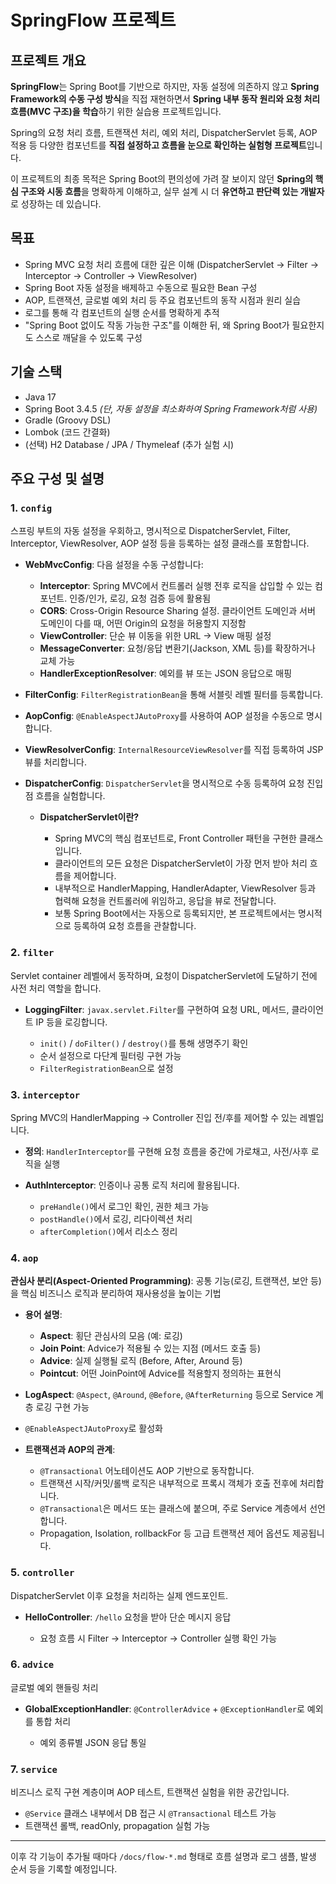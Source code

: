 # SpringFlow 프로젝트

## 프로젝트 개요

**SpringFlow**는 Spring Boot를 기반으로 하지만, 자동 설정에 의존하지 않고 **Spring Framework의 수동 구성 방식**을 직접 재현하면서 **Spring 내부 동작 원리와 요청 처리 흐름(MVC 구조)을 학습**하기 위한 실습용 프로젝트입니다.

Spring의 요청 처리 흐름, 트랜잭션 처리, 예외 처리, DispatcherServlet 등록, AOP 적용 등 다양한 컴포넌트를 **직접 설정하고 흐름을 눈으로 확인하는 실험형 프로젝트**입니다.

이 프로젝트의 최종 목적은 Spring Boot의 편의성에 가려 잘 보이지 않던 **Spring의 핵심 구조와 시동 흐름**을 명확하게 이해하고, 실무 설계 시 더 **유연하고 판단력 있는 개발자**로 성장하는 데 있습니다.

## 목표

* Spring MVC 요청 처리 흐름에 대한 깊은 이해 (DispatcherServlet → Filter → Interceptor → Controller → ViewResolver)
* Spring Boot 자동 설정을 배제하고 수동으로 필요한 Bean 구성
* AOP, 트랜잭션, 글로벌 예외 처리 등 주요 컴포넌트의 동작 시점과 원리 실습
* 로그를 통해 각 컴포넌트의 실행 순서를 명확하게 추적
* "Spring Boot 없이도 작동 가능한 구조"를 이해한 뒤, 왜 Spring Boot가 필요한지도 스스로 깨달을 수 있도록 구성

## 기술 스택

* Java 17
* Spring Boot 3.4.5 *(단, 자동 설정을 최소화하여 Spring Framework처럼 사용)*
* Gradle (Groovy DSL)
* Lombok (코드 간결화)
* (선택) H2 Database / JPA / Thymeleaf (추가 실험 시)

## 주요 구성 및 설명

### 1. `config`

스프링 부트의 자동 설정을 우회하고, 명시적으로 DispatcherServlet, Filter, Interceptor, ViewResolver, AOP 설정 등을 등록하는 설정 클래스를 포함합니다.

* **WebMvcConfig**: 다음 설정을 수동 구성합니다:

    * **Interceptor**: Spring MVC에서 컨트롤러 실행 전후 로직을 삽입할 수 있는 컴포넌트. 인증/인가, 로깅, 요청 검증 등에 활용됨
    * **CORS**: Cross-Origin Resource Sharing 설정. 클라이언트 도메인과 서버 도메인이 다를 때, 어떤 Origin의 요청을 허용할지 지정함
    * **ViewController**: 단순 뷰 이동을 위한 URL → View 매핑 설정
    * **MessageConverter**: 요청/응답 변환기(Jackson, XML 등)를 확장하거나 교체 가능
    * **HandlerExceptionResolver**: 예외를 뷰 또는 JSON 응답으로 매핑

* **FilterConfig**: `FilterRegistrationBean`을 통해 서블릿 레벨 필터를 등록합니다.

* **AopConfig**: `@EnableAspectJAutoProxy`를 사용하여 AOP 설정을 수동으로 명시합니다.

* **ViewResolverConfig**: `InternalResourceViewResolver`를 직접 등록하여 JSP 뷰를 처리합니다.

* **DispatcherConfig**: `DispatcherServlet`을 명시적으로 수동 등록하여 요청 진입점 흐름을 실험합니다.

    * **DispatcherServlet이란?**

        * Spring MVC의 핵심 컴포넌트로, Front Controller 패턴을 구현한 클래스입니다.
        * 클라이언트의 모든 요청은 DispatcherServlet이 가장 먼저 받아 처리 흐름을 제어합니다.
        * 내부적으로 HandlerMapping, HandlerAdapter, ViewResolver 등과 협력해 요청을 컨트롤러에 위임하고, 응답을 뷰로 전달합니다.
        * 보통 Spring Boot에서는 자동으로 등록되지만, 본 프로젝트에서는 명시적으로 등록하여 요청 흐름을 관찰합니다.

### 2. `filter`

Servlet container 레벨에서 동작하며, 요청이 DispatcherServlet에 도달하기 전에 사전 처리 역할을 합니다.

* **LoggingFilter**: `javax.servlet.Filter`를 구현하여 요청 URL, 메서드, 클라이언트 IP 등을 로깅합니다.

    * `init()` / `doFilter()` / `destroy()`를 통해 생명주기 확인
    * 순서 설정으로 다단계 필터링 구현 가능
    * `FilterRegistrationBean`으로 설정

### 3. `interceptor`

Spring MVC의 HandlerMapping → Controller 진입 전/후를 제어할 수 있는 레벨입니다.

* **정의**: `HandlerInterceptor`를 구현해 요청 흐름을 중간에 가로채고, 사전/사후 로직을 실행
* **AuthInterceptor**: 인증이나 공통 로직 처리에 활용됩니다.

    * `preHandle()`에서 로그인 확인, 권한 체크 가능
    * `postHandle()`에서 로깅, 리다이렉션 처리
    * `afterCompletion()`에서 리소스 정리

### 4. `aop`

**관심사 분리(Aspect-Oriented Programming)**: 공통 기능(로깅, 트랜잭션, 보안 등)을 핵심 비즈니스 로직과 분리하여 재사용성을 높이는 기법

* **용어 설명**:

    * **Aspect**: 횡단 관심사의 모음 (예: 로깅)
    * **Join Point**: Advice가 적용될 수 있는 지점 (메서드 호출 등)
    * **Advice**: 실제 실행될 로직 (Before, After, Around 등)
    * **Pointcut**: 어떤 JoinPoint에 Advice를 적용할지 정의하는 표현식

* **LogAspect**: `@Aspect`, `@Around`, `@Before`, `@AfterReturning` 등으로 Service 계층 로깅 구현 가능

* `@EnableAspectJAutoProxy`로 활성화

* **트랜잭션과 AOP의 관계**:

    * `@Transactional` 어노테이션도 AOP 기반으로 동작합니다.
    * 트랜잭션 시작/커밋/롤백 로직은 내부적으로 프록시 객체가 호출 전후에 처리합니다.
    * `@Transactional`은 메서드 또는 클래스에 붙으며, 주로 Service 계층에서 선언합니다.
    * Propagation, Isolation, rollbackFor 등 고급 트랜잭션 제어 옵션도 제공됩니다.

### 5. `controller`

DispatcherServlet 이후 요청을 처리하는 실제 엔드포인트.

* **HelloController**: `/hello` 요청을 받아 단순 메시지 응답

    * 요청 흐름 시 Filter → Interceptor → Controller 실행 확인 가능

### 6. `advice`

글로벌 예외 핸들링 처리

* **GlobalExceptionHandler**: `@ControllerAdvice` + `@ExceptionHandler`로 예외를 통합 처리

    * 예외 종류별 JSON 응답 통일

### 7. `service`

비즈니스 로직 구현 계층이며 AOP 테스트, 트랜잭션 실험을 위한 공간입니다.

* `@Service` 클래스 내부에서 DB 접근 시 `@Transactional` 테스트 가능
* 트랜잭션 롤백, readOnly, propagation 실험 가능

---

이후 각 기능이 추가될 때마다 `/docs/flow-*.md` 형태로 흐름 설명과 로그 샘플, 발생 순서 등을 기록할 예정입니다.
